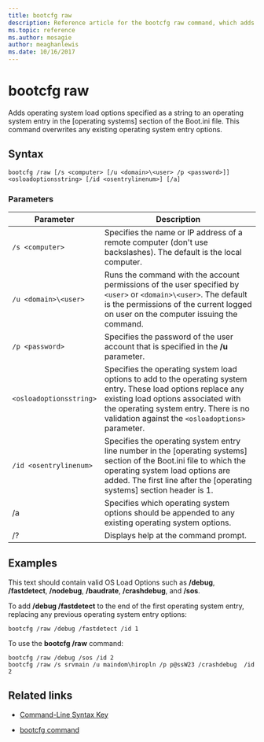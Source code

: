 ```yaml
---
title: bootcfg raw
description: Reference article for the bootcfg raw command, which adds operating system load options, specified as a string, to an operating system entry in the operating system section of the Boot.ini file.
ms.topic: reference
ms.author: mosagie
author: meaghanlewis
ms.date: 10/16/2017
---
```

# bootcfg raw



Adds operating system load options specified as a string to an operating system entry in the [operating systems] section of the Boot.ini file. This command overwrites any existing operating system entry options.

## Syntax

```
bootcfg /raw [/s <computer> [/u <domain>\<user> /p <password>]] <osloadoptionsstring> [/id <osentrylinenum>] [/a]
```

### Parameters

| Parameter | Description |
| --------- | ----------- |
| `/s <computer>` | Specifies the name or IP address of a remote computer (don't use backslashes). The default is the local computer. |
| `/u <domain>\<user>`  | Runs the command with the account permissions of the user specified by `<user>` or `<domain>\<user>`. The default is the permissions of the current logged on user on the computer issuing the command. |
| `/p <password>` | Specifies the password of the user account that is specified in the **/u** parameter. |
| `<osloadoptionsstring>` | Specifies the operating system load options to add to the operating system entry. These load options replace any existing load options associated with the operating system entry. There is no validation against the `<osloadoptions>` parameter.
| `/id <osentrylinenum>` | Specifies the operating system entry line number in the [operating systems] section of the Boot.ini file to which the operating system load options are added. The first line after the [operating systems] section header is 1. |
| /a | Specifies which operating system options should be appended to any existing operating system options. |
| /? | Displays help at the command prompt. |

## Examples

This text should contain valid OS Load Options such as **/debug**, **/fastdetect**, **/nodebug**, **/baudrate**, **/crashdebug**, and **/sos**.

To add **/debug /fastdetect** to the end of the first operating system entry, replacing any previous operating system entry options:

```
bootcfg /raw /debug /fastdetect /id 1
```

To use the **bootcfg /raw** command:

```
bootcfg /raw /debug /sos /id 2
bootcfg /raw /s srvmain /u maindom\hiropln /p p@ssW23 /crashdebug  /id 2
```

## Related links

- [Command-Line Syntax Key](command-line-syntax-key.md)

- [bootcfg command](bootcfg.md)
